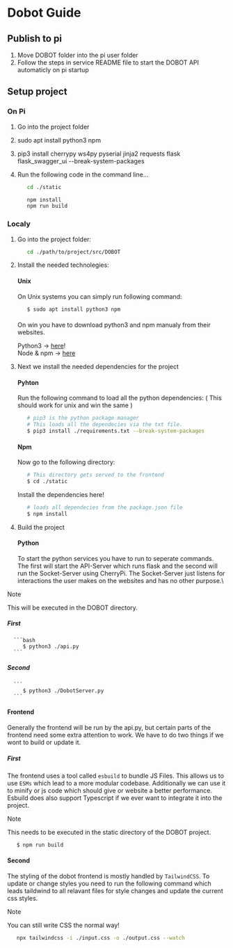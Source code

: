 # Dobot Guide

## Publish to pi
1. Move DOBOT folder into the pi user folder
2. Follow the steps in service README file to start the DOBOT API automaticly on pi startup

## Setup project

### On Pi
1. Go into the project folder
2. sudo apt install python3 npm
3. pip3 install cherrypy ws4py pyserial jinja2 requests flask flask_swagger_ui --break-system-packages
4. Run the following code in the command line...

   ```bash
      cd ./static

      npm install
      npm run build
   ```

### Localy
1. Go into the project folder:

   ```bash
      cd ./path/to/project/src/DOBOT
   ```
2. Install the needed technolegies:
   #### Unix
   On Unix systems you can simply run following command:
   ```bash
      $ sudo apt install python3 npm
   ```

   ####
   On win you have to download python3 and npm manualy from their websites.

   Python3 -> [here](https://www.python.org/downloads/)!\
   Node & npm -> [here](https://nodejs.org/en)

3. Next we install the needed dependencies for the project
   #### Pyhton
      Run the following command to load all the python dependencies:
      ( This should work for unix and win the same )
      ```bash
         # pip3 is the python package manager
         # This loads all the dependecies via the txt file.
         $ pip3 install ./requirements.txt --break-system-packages
      ```
   #### Npm

      Now go to the following directory:

      ```bash
         # This directory gets served to the frontend
         $ cd ./static
      ```

      Install the dependencies here!
      ```bash
         # loads all dependecies from the package.json file
         $ npm install
      ```
4. Build the project
   #### Python
   To start the python services you have to run to seperate commands. The first will start the API-Server which runs flask and the second will run the Socket-Server using CherryPi. The Socket-Server just listens for interactions the user makes on the websites and has no other purpose.\
> [!NOTE]
> This will be executed in the DOBOT directory.
   ##### First
      ```bash
         $ python3 ./api.py
      ```
   ##### Second
      ```
         $ python3 ./DobotServer.py
      ```

   #### Frontend
   Generally the frontend will be run by the api.py, but certain parts of the frontend need some extra attention to work. We have to do two things if we wont to build or update it.
   ##### First
   The frontend uses a tool called `esbuild` to bundle JS Files. This allows us to use `ESMs` which lead to a more modular codebase. Additionally we can use it to minify or js code which should give or website a better performance. Esbuild does also support Typescript if we ever want to integrate it into the project.
>[!NOTE]  
>This needs to be executed in the static directory of the DOBOT project.  
   ```bash
      $ npm run build
   ```

   #### Second
   The styling of the dobot frontend is mostly handled by `TailwindCSS`. To update or change styles you need to run the following command which leads taildwind to all relavant files for style changes and update the current css styles.
> [!NOTE]
> You can still write CSS the normal way!
   ```bash
      npx tailwindcss -i ./input.css -o ./output.css --watch
   ```

